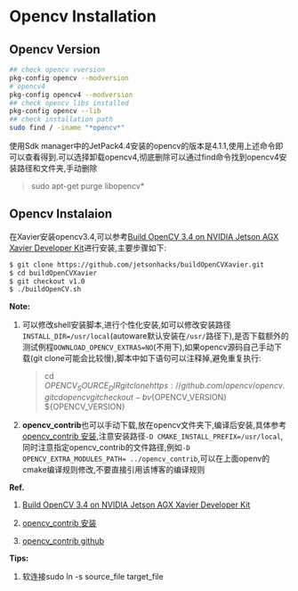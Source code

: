 # Opencv Installation

## Opencv Version
```bash
## check opencv vversion
pkg-config opencv --modversion
# opencv4
pkg-config opencv4 --modversion
## check opencv libs installed
pkg-config opencv --lib
## check installation path
sudo find / -iname "*opencv*"
```

使用Sdk manager中的JetPack4.4安装的opencv的版本是4.1.1,使用上述命令即可以查看得到.可以选择卸载opencv4,彻底删除可以通过find命令找到opencv4安装路径和文件夹,手动删除
> sudo apt-get purge libopencv*

## Opencv Instalaion
在Xavier安装opencv3.4,可以参考[Build OpenCV 3.4 on NVIDIA Jetson AGX Xavier Developer Kit](https://www.jetsonhacks.com/2018/11/08/build-opencv-3-4-on-nvidia-jetson-agx-xavier-developer-kit/)进行安装,主要步骤如下:
```bash
$ git clone https://github.com/jetsonhacks/buildOpenCVXavier.git 
$ cd buildOpenCVXavier 
$ git checkout v1.0 
$ ./buildOpenCV.sh 
```

**Note:**
1. 可以修改shell安装脚本,进行个性化安装,如可以修改安装路径`INSTALL_DIR=/usr/local`(autoware默认安装在`/usr/`路径下),是否下载额外的测试例程`DOWNLOAD_OPENCV_EXTRAS=NO`(不用下),如果opencv源码自己手动下载(git clone可能会比较慢),脚本中如下语句可以注释掉,避免重复执行:
    > cd $OPENCV_SOURCE_DIR    
    > git clone https://github.com/opencv/opencv.git    
    > cd opencv    
    > git checkout -b v${OPENCV_VERSION} ${OPENCV_VERSION}    

2. **opencv_contrib**也可以手动下载,放在opencv文件夹下,编译后安装,具体参考[opencv_contrib 安装](https://blog.csdn.net/JackSparrow_sjl/article/details/81911855),注意安装路径`-D CMAKE_INSTALL_PREFIX=/usr/local`,同时注意指定opencv_contrib的文件路径,例如`-D OPENCV_EXTRA_MODULES_PATH= ../opencv_contrib`,可以在上面openv的cmake编译规则修改,不要直接引用该博客的编译规则

**Ref.** 

1. [Build OpenCV 3.4 on NVIDIA Jetson AGX Xavier Developer Kit](https://www.jetsonhacks.com/2018/11/08/build-opencv-3-4-on-nvidia-jetson-agx-xavier-developer-kit/)

2. [opencv_contrib 安装](https://blog.csdn.net/JackSparrow_sjl/article/details/81911855)

3. [opencv_contrib github](https://github.com/opencv/opencv_contrib)


**Tips:**
1. 软连接sudo ln -s source_file target_file